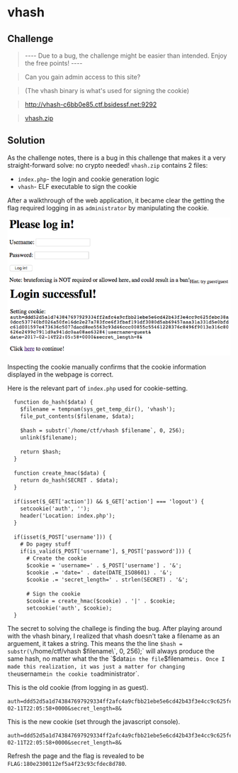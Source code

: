 # vhash

## Challenge

> ---- Due to a bug, the challenge might be easier than intended. Enjoy the free points! ----

> Can you gain admin access to this site?

> (The vhash binary is what's used for signing the cookie)

> http://vhash-c6bb0e85.ctf.bsidessf.net:9292

> [vhash.zip](vhash.zip)

## Solution

As the challenge notes, there is a bug in this challenge that makes it a very straight-forward solve: no crypto needed! `vhash.zip` contains 2 files:

- `index.php`- the login and cookie generation logic
- `vhash`- ELF executable to sign the cookie

After a walkthrough of the web application, it became clear the getting the flag required logging in as `administrator` by manipulating the cookie.

![login form](https://github.com/R3dCr3sc3nt/BSidesSF-2017/blob/master/crypto/vhash/login_form.png)
![login success](https://github.com/R3dCr3sc3nt/BSidesSF-2017/blob/master/crypto/vhash/login_success.png)

Inspecting the cookie manually confirms that the cookie information displayed in the webpage is correct.

Here is the relevant part of `index.php` used for cookie-setting.

```
  function do_hash($data) {
    $filename = tempnam(sys_get_temp_dir(), 'vhash');
    file_put_contents($filename, $data);

    $hash = substr(`/home/ctf/vhash $filename`, 0, 256);
    unlink($filename);

    return $hash;
  }

  function create_hmac($data) {
    return do_hash(SECRET . $data);
  }

  if(isset($_GET['action']) && $_GET['action'] === 'logout') {
    setcookie('auth', '');
    header('Location: index.php');
  }

  if(isset($_POST['username'])) {
    # Do pagey stuff
    if(is_valid($_POST['username'], $_POST['password'])) {
      # Create the cookie
      $cookie = 'username=' . $_POST['username'] . '&';
      $cookie .= 'date=' . date(DATE_ISO8601) . '&';
      $cookie .= 'secret_length=' . strlen(SECRET) . '&';

      # Sign the cookie
      $cookie = create_hmac($cookie) . '|' . $cookie;
      setcookie('auth', $cookie);
  }
```

The secret to solving the challege is finding the bug. After playing around with the vhash binary, I realized that vhash doesn't take a filename as an arguement, it takes a string. This means the the line `$hash = substr(\`/home/ctf/vhash $filename\`, 0, 256);` will always produce the same hash, no matter what the the `$data` in the file `$filename` is. Once I made this realization, it was just a matter for changing the `username` in the cookie to `administrator`.


This is the old cookie (from logging in as guest).

```
auth=ddd52d5a1d743847697929334ff2afc4a9cfbb21ebe5e6cd42b43f3e4cc9c625febc38a0dcc537740bf026a50fe16dc2e27a783fce6f3fbaf191df3080d5ab69457aaa31a331d5e0bfdc61d001597e473636c5077dacd8ee5563c93d46ccc00855c55461228376c8496f9013e316c80626e2499c7911d9a941dc0aa08ae63284|username=guest&date=2017-02-11T22:05:58+0000&secret_length=8&
```

This is the new cookie (set through the javascript console).

```
auth=ddd52d5a1d743847697929334ff2afc4a9cfbb21ebe5e6cd42b43f3e4cc9c625febc38a0dcc537740bf026a50fe16dc2e27a783fce6f3fbaf191df3080d5ab69457aaa31a331d5e0bfdc61d001597e473636c5077dacd8ee5563c93d46ccc00855c55461228376c8496f9013e316c80626e2499c7911d9a941dc0aa08ae63284|username=administrator&date=2017-02-11T22:05:58+0000&secret_length=8&
```

Refresh the page and the flag is revealed to be `FLAG:180e2300112ef5a4f23c93cfdec8d780`.
